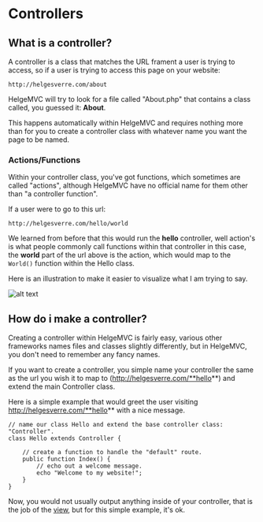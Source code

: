 # Controllers

## What is a controller?

A controller is a class that matches the URL frament a user is trying
to access, so if a user is trying to access this page on your website:
```
http://helgesverre.com/about
```

HelgeMVC will try to look for a file called "About.php" that contains a
class called, you guessed it: **About**.

This happens automatically within HelgeMVC and requires nothing more than
for you to create a controller class with whatever name you want the page to be named.

### Actions/Functions
Within your controller class, you've got functions, which sometimes are called "actions",
although HelgeMVC have no official name for them other than "a controller function".

If a user were to go to this url:
```
http://helgesverre.com/hello/world
```
We learned from before that this would run the **hello** controller, well action's is
what people commonly call functions within that controller in this case, the **world**
part of the url above is the action, which would map to the ```World()``` function
within the Hello class.

Here is an illustration to make it easier to visualize what I am trying to say.


![alt text](img/mvc-controller-action.png "MVC Controller Actions")



## How do i make a controller?
Creating a controller within HelgeMVC is fairly easy, various other frameworks names
files and classes slightly differently, but in HelgeMVC, you don't need to remember
any fancy names.

If you want to create a controller, you simple name your controller
the same as the url you wish it to map to (http://helgesverre.com/**hello**) and extend the main Controller class.

Here is a simple example that would greet the user visiting http://helgesverre.com/**hello** with a nice message.

```
// name our class Hello and extend the base controller class: "Controller".
class Hello extends Controller {

    // create a function to handle the "default" route.
    public function Index() {
        // echo out a welcome message.
        echo "Welcome to my website!";
    }
}
```

Now, you would not usually output anything inside of your controller,
that is the job of the [view](views.md), but for this simple example, it's ok.



